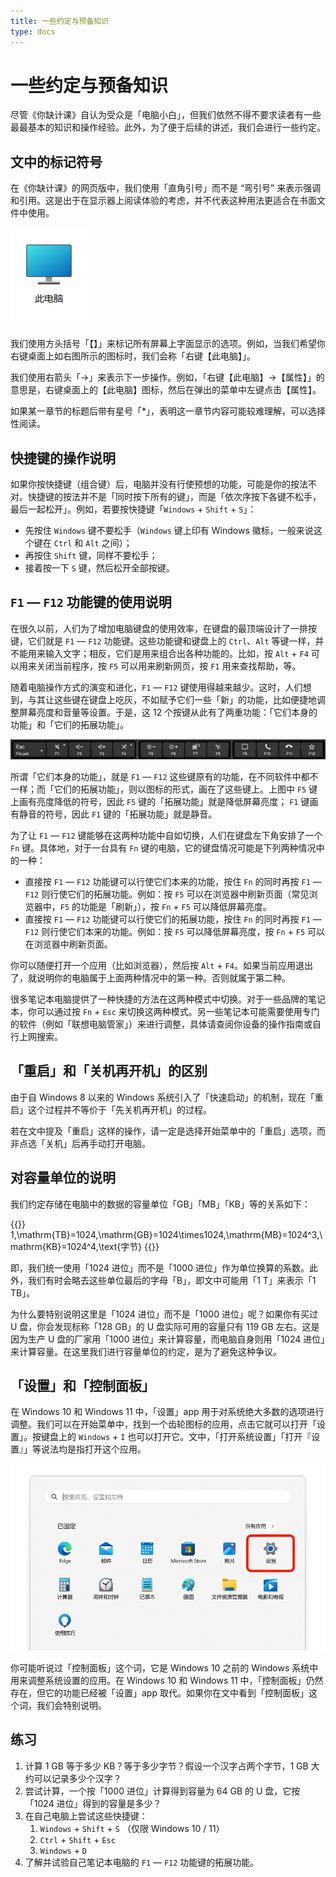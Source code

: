 ```yaml
---
title: 一些约定与预备知识
type: docs
---
```


# 一些约定与预备知识


尽管《你缺计课》自认为受众是「电脑小白」，但我们依然不得不要求读者有一些最最基本的知识和操作经验。此外，为了便于后续的讲述，我们会进行一些约定。

## 文中的标记符号

在《你缺计课》的网页版中，我们使用「直角引号」而不是 “弯引号” 来表示强调和引用。这是出于在显示器上阅读体验的考虑，并不代表这种用法更适合在书面文件中使用。

![桌面上的「此电脑」图标](first-things-first/This_PC.png#floatright)

我们使用方头括号「【】」来标记所有屏幕上字面显示的选项。例如，当我们希望你右键桌面上如右图所示的图标时，我们会称「右键【此电脑】」。

我们使用右箭头「→」来表示下一步操作。例如，「右键【此电脑】→【属性】」的意思是，右键桌面上的【此电脑】图标，然后在弹出的菜单中左键点击【属性】。

如果某一章节的标题后带有星号「*」，表明这一章节内容可能较难理解，可以选择性阅读。

## 快捷键的操作说明

如果你按快捷键（组合键）后，电脑并没有行使预想的功能，可能是你的按法不对。快捷键的按法并不是「同时按下所有的键」，而是「依次序按下各键不松手，最后一起松开」。例如，若要按快捷键「`Windows` + `Shift` + `S`」：

- 先按住 `Windows` 键不要松手（`Windows` 键上印有 Windows 徽标，一般来说这个键在 `Ctrl` 和 `Alt` 之间）；
- 再按住 `Shift` 键，同样不要松手；
- 接着按一下 `S` 键，然后松开全部按键。

## `F1` — `F12` 功能键的使用说明

在很久以前，人们为了增加电脑键盘的使用效率，在键盘的最顶端设计了一排按键，它们就是 `F1` — `F12` 功能键。这些功能键和键盘上的 `Ctrl`、`Alt` 等键一样，并不能用来输入文字；相反，它们是用来组合出各种功能的。比如，按 `Alt` + `F4` 可以用来关闭当前程序，按 `F5` 可以用来刷新网页，按 `F1` 用来查找帮助，等。

随着电脑操作方式的演变和进化，`F1` — `F12` 键使用得越来越少。这时，人们想到，与其让这些键在键盘上吃灰，不如赋予它们一些「新」的功能，比如便捷地调整屏幕亮度和音量等设置。于是，这 12 个按键从此有了两重功能：「它们本身的功能」和「它们的拓展功能」。

![带有额外功能的 F1—F12 功能键](first-things-first/F1_to_F12_keys_with_extra_functions.png#center)

所谓「它们本身的功能」，就是 `F1` — `F12` 这些键原有的功能，在不同软件中都不一样；而「它们的拓展功能」，则以图标的形式，画在了这些键上。上图中 `F5` 键上画有亮度降低的符号，因此 `F5` 键的「拓展功能」就是降低屏幕亮度； `F1` 键画有静音的符号，因此 `F1` 键的「拓展功能」就是静音。

为了让 `F1` — `F12` 键能够在这两种功能中自如切换，人们在键盘左下角安排了一个 `Fn` 键。具体地，对于一台具有 `Fn` 键的电脑，它的键盘情况可能是下列两种情况中的一种：

- 直接按 `F1` — `F12` 功能键可以行使它们本来的功能，按住 `Fn` 的同时再按 `F1` — `F12` 则行使它们的拓展功能。例如：按 `F5` 可以在浏览器中刷新页面（常见浏览器中，`F5` 的功能是「刷新」），按 `Fn` + `F5` 可以降低屏幕亮度。
- 直接按 `F1` — `F12` 功能键可以行使它们的拓展功能，按住 `Fn` 的同时再按 `F1` — `F12` 则行使它们本来的功能。例如：按 `F5` 可以降低屏幕亮度，按 `Fn` + `F5` 可以在浏览器中刷新页面。

你可以随便打开一个应用（比如浏览器），然后按 `Alt` + `F4`。如果当前应用退出了，就说明你的电脑属于上面两种情况中的第一种。否则就属于第二种。

很多笔记本电脑提供了一种快捷的方法在这两种模式中切换。对于一些品牌的笔记本，你可以通过按 `Fn` + `Esc` 来切换这两种模式。另一些笔记本可能需要使用专门的软件（例如「联想电脑管家」）来进行调整，具体请查阅你设备的操作指南或自行上网搜索。

## 「重启」和「关机再开机」的区别

由于自 Windows 8 以来的 Windows 系统引入了「快速启动」的机制，现在「重启」这个过程并不等价于「先关机再开机」的过程。

若在文中提及「重启」这样的操作，请一定是选择开始菜单中的「重启」选项，而非点选「关机」后再手动打开电脑。

## 对容量单位的说明

我们约定存储在电脑中的数据的容量单位「GB」「MB」「KB」等的关系如下：

{{<katex display >}}
1\,\mathrm{TB}=1024\,\mathrm{GB}=1024\times1024\,\mathrm{MB}=1024^3\,\mathrm{KB}=1024^4\,\text{字节}
{{</katex>}}

即，我们统一使用「1024 进位」而不是「1000 进位」作为单位换算的系数。此外，我们有时会略去这些单位最后的字母「B」，即文中可能用「1 T」来表示「1 TB」。

为什么要特别说明这里是「1024 进位」而不是「1000 进位」呢？如果你有买过 U 盘，你会发现标称「128 GB」的 U 盘实际可用的容量只有 119 GB 左右。这是因为生产 U 盘的厂家用「1000 进位」来计算容量，而电脑自身则用「1024 进位」来计算容量。在这里我们进行容量单位的约定，是为了避免这种争议。

## 「设置」和「控制面板」

在 Windows 10 和 Windows 11 中，「设置」app 用于对系统绝大多数的选项进行调整。我们可以在开始菜单中，找到一个齿轮图标的应用，点击它就可以打开「设置」。按键盘上的 `Windows` + `I` 也可以打开它。文中，「打开系统设置」「打开『设置』」等说法均是指打开这个应用。

![设置](first-things-first/Settings.png#center)

你可能听说过「控制面板」这个词，它是 Windows 10 之前的 Windows 系统中用来调整系统设置的应用。在 Windows 10 和 Windows 11 中，「控制面板」仍然存在，但它的功能已经被「设置」app 取代。如果你在文中看到「控制面板」这个词，我们会特别说明。

## 练习

1. 计算 1 GB 等于多少 KB？等于多少字节？假设一个汉字占两个字节，1 GB 大约可以记录多少个汉字？
2. 尝试计算，一个按「1000 进位」计算得到容量为 64 GB 的 U 盘，它按「1024 进位」得到的容量是多少？
3. 在自己电脑上尝试这些快捷键：
    1. `Windows` + `Shift` + `S` （仅限 Windows 10 / 11）  
    2. `Ctrl` + `Shift` + `Esc`   
    3. `Windows` + `D`   
4. 了解并试验自己笔记本电脑的 `F1` — `F12` 功能键的拓展功能。